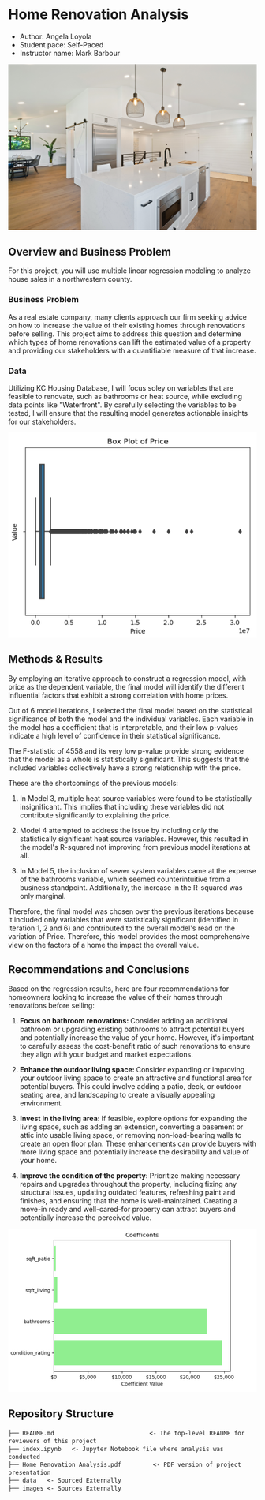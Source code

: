 # Home Renovation Analysis 

* Author: Angela Loyola
* Student pace: Self-Paced
* Instructor name: Mark Barbour

![Home Renovation](images/home_reno.jpg)

## Overview and Business Problem

For this project, you will use multiple linear regression modeling to analyze house sales in a northwestern county.

### Business Problem

As a real estate company, many clients approach our firm seeking advice on how to increase the value of their existing homes through renovations before selling. This project aims to address this question and determine which types of home renovations can lift the estimated value of a property and providing our stakeholders with a quantifiable measure of that increase. 

### Data

Utilizing KC Housing Database, I will focus soley on variables that are feasible to renovate, such as bathrooms or heat source, while excluding data points like "Waterfront". By carefully selecting the variables to be tested, I will ensure that the resulting model generates actionable insights for our stakeholders.

![Price Plot](images/price_plot.png)

## Methods & Results

By employing an iterative approach to construct a regression model, with price as the dependent variable, the final model will  identify the different influential factors that exhibit a strong correlation with home prices. 

Out of 6 model iterations, I selected the final model based on the statistical significance of both the model and the individual variables. Each variable in the model has a coefficient that is interpretable, and their low p-values indicate a high level of confidence in their statistical significance.

The F-statistic of 4558 and its very low p-value provide strong evidence that the model as a whole is statistically significant. This suggests that the included variables collectively have a strong relationship with the price.

These are the shortcomings of the previous models:

1. In Model 3, multiple heat source variables were found to be statistically insignificant. This implies that including these variables did not contribute significantly to explaining the price.

2. Model 4 attempted to address the issue by including only the statistically significant heat source variables. However, this resulted in the model's R-squared not improving from previous model iterations at all. 

3. In Model 5, the inclusion of sewer system variables came at the expense of the bathrooms variable, which seemed counterintuitive from a business standpoint. Additionally, the increase in the R-squared was only marginal.

Therefore, the final model was chosen over the previous iterations because it included only variables that were statistically significant (identified in iteration 1, 2 and 6) and contributed to the overall model's read on the variation of Price. Therefore, this model provides the most comprehensive view on the factors of a home the impact the overall value. 

## Recommendations and Conclusions 

Based on the regression results, here are four recommendations for homeowners looking to increase the value of their homes through renovations before selling:

1. <b> Focus on bathroom renovations: </b> Consider adding an additional bathroom or upgrading existing bathrooms to attract potential buyers and potentially increase the value of your home. However, it's important to carefully assess the cost-benefit ratio of such renovations to ensure they align with your budget and market expectations.

2. <b> Enhance the outdoor living space: </b>  Consider expanding or improving your outdoor living space to create an attractive and functional area for potential buyers. This could involve adding a patio, deck, or outdoor seating area, and landscaping to create a visually appealing environment.

3. <b> Invest in the living area: </b> If feasible, explore options for expanding the living space, such as adding an extension, converting a basement or attic into usable living space, or removing non-load-bearing walls to create an open floor plan. These enhancements can provide buyers with more living space and potentially increase the desirability and value of your home.

4. <b> Improve the condition of the property: </b> Prioritize making necessary repairs and upgrades throughout the property, including fixing any structural issues, updating outdated features, refreshing paint and finishes, and ensuring that the home is well-maintained. Creating a move-in ready and well-cared-for property can attract buyers and potentially increase the perceived value.

![Coeff Plot](images/coeff_plot.png)

## Repository Structure 

```
├── README.md                           <- The top-level README for reviewers of this project
├── index.ipynb   <- Jupyter Notebook file where analysis was conducted 
├── Home Renovation Analysis.pdf         <- PDF version of project presentation
├── data   <- Sourced Externally 
├── images <- Sources Externally
```